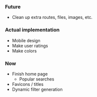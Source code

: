 ### Future

- Clean up extra routes, files, images, etc.

### Actual implementation
- Mobile design
- Make user ratings
- Make colors

### Now

- Finish home page
  - Popular searches
- Favicons / titles
- Dynamic filter generation
